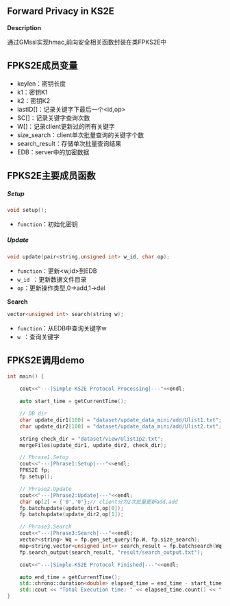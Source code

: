 ## Forward Privacy in KS2E

**Description**

通过GMssl实现hmac,前向安全相关函数封装在类FPKS2E中

## FPKS2E成员变量

- keylen：密钥长度
- k1：密钥K1
- k2：密钥K2
- lastID[]：记录关键字下最后一个<id,op>
- SC[]：记录关键字查询次数
- W[]：记录client更新过的所有关键字
- size_search：client单次批量查询的关键字个数
- search_result：存储单次批量查询结果
- EDB：server中的加密数据

## FPKS2E主要成员函数

##### Setup

````c++
void setup();
````

* `function`：初始化密钥

##### Update

````c++
void update(pair<string,unsigned int> w_id, char op);
````

* `function`：更新<w,id>到EDB
*  `w_id `：更新数据文件目录
* `op`：更新操作类型,0->add,1->del

**Search**

```c++
vector<unsigned int> search(string w);
```

* `function`：从EDB中查询关键字w
*  `w `：查询关键字

## FPKS2E调用demo

```c++
int main() {

    cout<<"---|Simple-KS2E Protocol Processing|---"<<endl;

    auto start_time = getCurrentTime();

    // DB dir
    char update_dir1[100] = "dataset/update_data_mini/add/Ulist1.txt"; // 初始化数据目录,即Ulist1
    char update_dir2[100] = "dataset/update_data_mini/add/Ulist2.txt"; // 第一次更新-add

    string check_dir = "dataset/view/Ulist1p2.txt";
    mergeFiles(update_dir1, update_dir2, check_dir);

    // Phrase1.Setup
    cout<<"---|Phrase1:Setup|---"<<endl;
    FPKS2E fp;
    fp.setup();

    // Phrase2.Update
    cout<<"---|Phrase2:Update|---"<<endl;
    char op[2] = {'0','0'};// client分为2次批量更新add,add
    fp.batchupdate(update_dir1,op[0]);
    fp.batchupdate(update_dir2,op[1]);

    // Phrase3.Search
    cout<<"---|Phrase3:Search|---"<<endl;
    vector<string> Wq = fp.gen_set_query(fp.W, fp.size_search);
    map<string,vector<unsigned int>> search_result = fp.batchsearch(Wq);
    fp.search_output(search_result, "result/search_output.txt");

    cout<<"---|Simple-KS2E Protocol Finished|---"<<endl;

    auto end_time = getCurrentTime();
    std::chrono::duration<double> elapsed_time = end_time - start_time;
    std::cout << "Total Execution time: " << elapsed_time.count() << " s" << std::endl;
}
```






